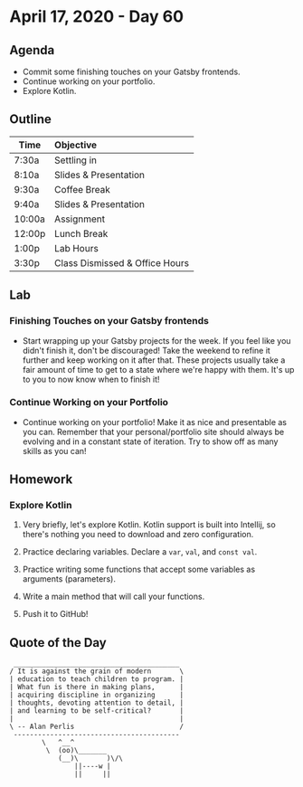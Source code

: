 # April 17, 2020 - Day 60

## Agenda

- Commit some finishing touches on your Gatsby frontends. 
- Continue working on your portfolio. 
- Explore Kotlin. 

## Outline

| Time   | Objective                        |
| -------|:---------------------------------|
| 7:30a  | Settling in                      |
| 8:10a  | Slides & Presentation            |
| 9:30a  | Coffee Break                     |
| 9:40a  | Slides & Presentation            |
| 10:00a | Assignment                       |
| 12:00p | Lunch Break                      |
| 1:00p  | Lab Hours                        |
| 3:30p  | Class Dismissed & Office Hours   |

## Lab

### Finishing Touches on your Gatsby frontends

- Start wrapping up your Gatsby projects for the week. If you feel like you didn't finish it, don't be discouraged! Take the weekend to refine it further and keep working on it after that. These projects usually take a fair amount of time to get to a state where we're happy with them. It's up to you to now know when to finish it! 

### Continue Working on your Portfolio

- Continue working on your portfolio! Make it as nice and presentable as you can. Remember that your personal/portfolio site should always be evolving and in a constant state of iteration. Try to show off as many skills as you can! 

## Homework

### Explore Kotlin 

1. Very briefly, let's explore Kotlin. Kotlin support is built into Intellij, so there's nothing you need to download and zero configuration. 

2. Practice declaring variables. Declare a `var`, `val`, and `const val`. 

3. Practice writing some functions that accept some variables as arguments (parameters).

4. Write a main method that will call your functions. 

5. Push it to GitHub! 

## Quote of the Day 
```
 _________________________________________
/ It is against the grain of modern       \
| education to teach children to program. |
| What fun is there in making plans,      |
| acquiring discipline in organizing      |
| thoughts, devoting attention to detail, |
| and learning to be self-critical?       |
|                                         |
\ -- Alan Perlis                          /
 -----------------------------------------
        \   ^__^
         \  (oo)\_______
            (__)\       )\/\
                ||----w |
                ||     ||

```